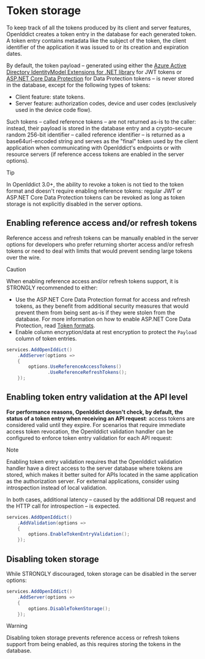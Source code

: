 # Token storage <Badge type="info" text="core" /><Badge type="warning" text="client" /><Badge type="danger" text="server" /><Badge type="tip" text="validation" />

To keep track of all the tokens produced by its client and server features, OpenIddict creates a token entry in the database for each generated token.
A token entry contains metadata like the subject of the token, the client identifier of the application it was issued to or its creation and expiration dates.

By default, the token payload – generated using either the
[Azure Active Directory IdentityModel Extensions for .NET library](https://github.com/AzureAD/azure-activedirectory-identitymodel-extensions-for-dotnet/) for JWT tokens or
[ASP.NET Core Data Protection](https://docs.microsoft.com/en-us/aspnet/core/security/data-protection/introduction) for Data Protection tokens – is never stored in the database,
except for the following types of tokens:
  - Client feature: state tokens.
  - Server feature: authorization codes, device and user codes (exclusively used in the device code flow).

Such tokens – called reference tokens – are not returned as-is to the caller: instead, their payload is stored in the database entry and a crypto-secure
random 256-bit identifier – called reference identifier – is returned as a base64url-encoded string and serves as the "final" token used by the client application
when communicating with OpenIddict's endpoints or with resource servers (if reference access tokens are enabled in the server options).

> [!TIP]
> In OpenIddict 3.0+, the ability to revoke a token is not tied to the token format and doesn't require enabling reference tokens:
> regular JWT or ASP.NET Core Data Protection tokens can be revoked as long as token storage is not explicitly disabled in the server options.

## Enabling reference access and/or refresh tokens <Badge type="danger" text="server" />

Reference access and refresh tokens can be manually enabled in the server options for developers who prefer returning
shorter access and/or refresh tokens or need to deal with limits that would prevent sending large tokens over the wire.

> [!CAUTION]
> When enabling reference access and/or refresh tokens support, it is STRONGLY recommended to either:
> - Use the ASP.NET Core Data Protection format for access and refresh tokens, as they benefit from additional security measures that would prevent them from being sent as-is if
> they were stolen from the database. For more information on how to enable ASP.NET Core Data Protection, read [Token formats](token-formats.md).
> - Enable column encryption/data at rest encryption to protect the `Payload` column of token entries.

```csharp
services.AddOpenIddict()
    .AddServer(options =>
    {
        options.UseReferenceAccessTokens()
               .UseReferenceRefreshTokens();
    });
```

## Enabling token entry validation at the API level <Badge type="tip" text="validation" />

**For performance reasons, OpenIddict doesn't check, by default, the status of a token entry when receiving an API request**: access tokens are considered valid until they expire.
For scenarios that require immediate access token revocation, the OpenIddict validation handler can be configured to enforce token entry validation for each API request:

> [!NOTE]
> Enabling token entry validation requires that the OpenIddict validation handler have a direct access to the server database where tokens are stored, which makes it
> better suited for APIs located in the same application as the authorization server. For external applications, consider using introspection instead of local validation.
>
> In both cases, additional latency – caused by the additional DB request and the HTTP call for introspection – is expected.

```csharp
services.AddOpenIddict()
    .AddValidation(options =>
    {
        options.EnableTokenEntryValidation();
    });
```

## Disabling token storage <Badge type="danger" text="server" />

While STRONGLY discouraged, token storage can be disabled in the server options:

```csharp
services.AddOpenIddict()
    .AddServer(options =>
    {
        options.DisableTokenStorage();
    });
```

> [!WARNING]
> Disabling token storage prevents reference access or refresh tokens support from being enabled, as this requires storing the tokens in the database.
